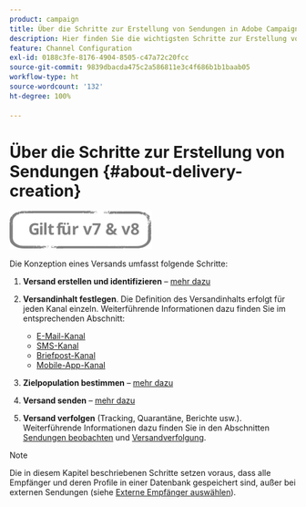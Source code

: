 ```yaml
---
product: campaign
title: Über die Schritte zur Erstellung von Sendungen in Adobe Campaign Classic
description: Hier finden Sie die wichtigsten Schritte zur Erstellung von Sendungen in Adobe Campaign Classic
feature: Channel Configuration
exl-id: 0188c3fe-8176-4904-8505-c47a72c20fcc
source-git-commit: 9839dbacda475c2a586811e3c4f686b1b1baab05
workflow-type: ht
source-wordcount: '132'
ht-degree: 100%

---
```


# Über die Schritte zur Erstellung von Sendungen {#about-delivery-creation}

![](../../assets/common.svg)

Die Konzeption eines Versands umfasst folgende Schritte:

1. **Versand erstellen und identifizieren** – [mehr dazu](steps-create-and-identify-the-delivery.md)

1. **Versandinhalt festlegen**. Die Definition des Versandinhalts erfolgt für jeden Kanal einzeln. Weiterführende Informationen dazu finden Sie im entsprechenden Abschnitt:

   * [E-Mail-Kanal](defining-the-email-content.md)
   * [SMS-Kanal](sms-create.md#defining-the-sms-content)
   * [Briefpost-Kanal](defining-the-direct-mail-content.md)
   * [Mobile-App-Kanal](about-mobile-app-channel.md)

1. **Zielpopulation bestimmen** – [mehr dazu](steps-defining-the-target-population.md)

1. **Versand senden** – [mehr dazu](steps-sending-the-delivery.md)

1. **Versand verfolgen** (Tracking, Quarantäne, Berichte usw.). Weiterführende Informationen dazu finden Sie in den Abschnitten [Sendungen beobachten](about-delivery-monitoring.md) und [Versandverfolgung](about-message-tracking.md).

>[!NOTE]
>
>Die in diesem Kapitel beschriebenen Schritte setzen voraus, dass alle Empfänger und deren Profile in einer Datenbank gespeichert sind, außer bei externen Sendungen (siehe [Externe Empfänger auswählen](steps-defining-the-target-population.md#selecting-external-recipients)).
